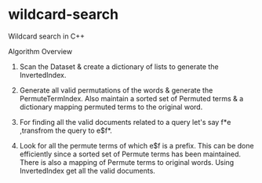 # wildcard-search
Wildcard search in C++

Algorithm Overview 

1. Scan the Dataset & create a dictionary of lists to generate the InvertedIndex.

2. Generate all valid permutations of the words & generate the PermuteTermIndex. Also maintain a sorted set of Permuted terms & a dictionary mapping permuted terms to the original word.

3. For finding all the valid documents related to a query let's say f\*e ,transfrom the query to e$f*.

4. Look for all the permute terms of which e$f is a prefix. This can be done efficiently since a sorted set of Permute terms has been maintained. There is also a mapping of Permute terms to original words. Using InvertedIndex get all the valid documents.  
